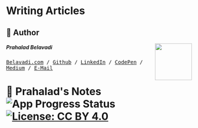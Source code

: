 # Writing Articles

## 📝 Author
[<img src="https://pbs.twimg.com/profile_images/901150548769898496/qcSwhc7__400x400.jpg" align="right" height="100">](http://belavadi.com)

##### Prahalad Belavadi
<kbd>[Belavadi.com](http://belavadi.com/) / [Github](https://www.github.com/prahaladbelavadi) / [LinkedIn](https://www.linkedin.com/in/prahaladbelavadi) / [CodePen](http://codepen.io/prahaladbelavadi/)  / [Medium](https://medium.com/@prahaladbelavadi) / [E-Mail](mailto:prahaladbelavadi@gmail.com)</kbd>


# 📓 Prahalad's Notes  ![App Progress Status](https://img.shields.io/badge/Writing%20Status-In%20Progress-0520b7.svg?style=plastic) [![License: CC BY 4.0](https://img.shields.io/badge/License-CC%20BY%204.0-red.svg?colorB=91001a)](http://creativecommons.org/licenses/by/4.0/)
